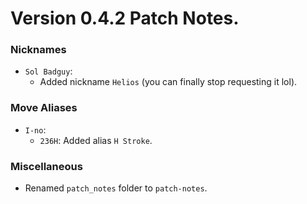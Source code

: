 # Version 0.4.2 Patch Notes.


### Nicknames

- `Sol Badguy`: 
    - Added nickname `Helios` (you can finally stop requesting it lol). 

### Move Aliases

- `I-no`:
    - `236H`: Added alias `H Stroke`.

### Miscellaneous

- Renamed `patch_notes` folder to `patch-notes`.